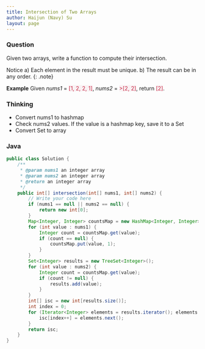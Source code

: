 ```yaml
---
title: Intersection of Two Arrays
author: Haijun (Navy) Su
layout: page
---
```

### Question
Given two arrays, write a function to compute their intersection.

<i class="fa fa-info-circle" aria-hidden="true"></i> Notice
a) Each element in the result must be unique.
b) The result can be in any order.
{: .note}

**Example**
Given *nums1* = <font style="color: #C72541; background: #F9F2F4;">[1, 2, 2, 1]</font>, *nums2* = <font style="color: #C72541; background: #F9F2F4;">>[2, 2]</font>, return <font style="color: #C72541; background: #F9F2F4;">[2]</font>.

### Thinking
* Convert nums1 to hashmap
* Check nums2 values. If the value is a hashmap key, save it to a Set
* Convert Set to array 

### Java

~~~ java
public class Solution {
    /**
     * @param nums1 an integer array
     * @param nums2 an integer array
     * @return an integer array
     */
    public int[] intersection(int[] nums1, int[] nums2) {
        // Write your code here
        if (nums1 == null || nums2 == null) {
            return new int[0];
        }
        Map<Integer, Integer> countsMap = new HashMap<Integer, Integer>();
        for (int value : nums1) {
            Integer count = countsMap.get(value);
            if (count == null) {
                countsMap.put(value, 1);
            }
        }
        Set<Integer> results = new TreeSet<Integer>();
        for (int value : nums2) {
            Integer count = countsMap.get(value);
            if (count != null) {
                results.add(value);
            }
        }
        int[] isc = new int[results.size()];
        int index = 0;
        for (Iterator<Integer> elements = results.iterator(); elements.hasNext(); ) {
            isc[index++] = elements.next();
        }
        return isc;
    }
}
~~~
